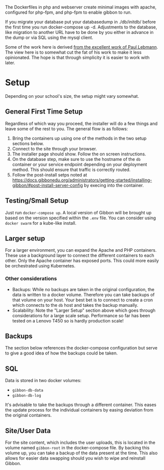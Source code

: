 The Dockerfiles in php and webserver create minimal images with apache, configured for php-fpm, and php-fpm to enable gibbon to run.

If you migrate your database put your databasedump in ./db/initdb/ before the first time you run docker-compose up -d. Adjustments to the database, like migration to another URL have to be done by you either in advance in the dump or via SQL using the mysql client.

Some of the work here is derived [from the excellent work of Paul Lebmann](https://github.com/PaulLebmann/docker-gibbonedu). The view here is to somewhat cut the fat of his work to make it less opinionated. The hope is that through simplicity it is easier to work with later.

# Setup
Depending on your school's size, the setup might vary somewhat.

## General First Time Setup
Regardless of which way you proceed, the installer will do a few things and leave some of the rest to you. The general flow is as follows:

1. Bring the containers up using one of the methods in the two setup sections below.
2. Connect to the site through your browser.
3. The installer page should show. Follow the on screen instructions.
4. On the database step, make sure to use the hostname of the `db` container or your service endpoint depending on your deployment method. This should ensure that traffic is correctly routed.
5. Follow the post-install setps noted at https://docs.gibbonedu.org/administrators/getting-started/installing-gibbon/#post-install-server-config by execing into the container.

## Testing/Small Setup
Just run `docker-compose up`. A local version of Gibbon will be brought up based on the version specified within the `.env` file. You can consider using `docker swarm` for a kube-like install.

## Larger setup
For a larger environment, you can expand the Apache and PHP containers. These use a background layer to connect the different containers to each other. Only the Apache container has exposed ports. This could more easily be orchestrated using Kubernetes.

### Other considerations
- Backups: While no backups are taken in the original configuration, the data is written to a docker volume. Therefore you can take backups of that volume on your host. Your best bet is to connect to create a cron which connects to the `db` host and takes the backup manually.
- Scalability: Note the "Larger Setup" section above which goes through considerations for a large scale setup. Performance so far has been tested on a Lenovo T450 so is hardly production scale!

## Backups
The section below references the docker-compose configuration but serve to give a good idea of how the backups could be taken.

## SQL
Data is stored in two docker volumes:

- `gibbon-db-data`
- `gibbon-db-log`

It's advisable to take the backups through a different container. This eases the update process for the individual containers by easing deviation from the original containers.

## Site/User Data
For the site content, which includes the user uploads, this is located in the volume named `gibbon-root` in the docker-compose file. By backing this volume up, you can take a backup of the data present at the time. This also allows for easier data swapping should you wish to wipe and reinstall Gibbon.